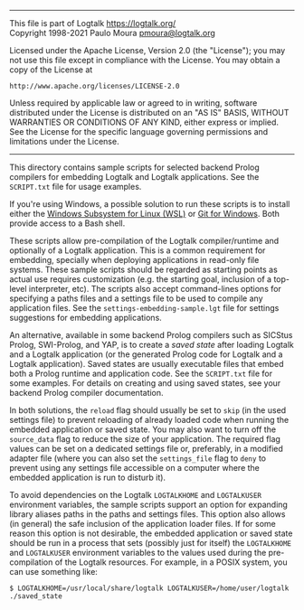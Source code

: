 ________________________________________________________________________

This file is part of Logtalk <https://logtalk.org/>  
Copyright 1998-2021 Paulo Moura <pmoura@logtalk.org>

Licensed under the Apache License, Version 2.0 (the "License");
you may not use this file except in compliance with the License.
You may obtain a copy of the License at

    http://www.apache.org/licenses/LICENSE-2.0

Unless required by applicable law or agreed to in writing, software
distributed under the License is distributed on an "AS IS" BASIS,
WITHOUT WARRANTIES OR CONDITIONS OF ANY KIND, either express or implied.
See the License for the specific language governing permissions and
limitations under the License.
________________________________________________________________________


This directory contains sample scripts for selected backend Prolog
compilers for embedding Logtalk and Logtalk applications. See the
`SCRIPT.txt` file for usage examples.

If you're using Windows, a possible solution to run these scripts is
to install either the
[Windows Subsystem for Linux (WSL)](https://docs.microsoft.com/en-us/windows/wsl/)
or [Git for Windows](https://gitforwindows.org). Both provide access
to a Bash shell.

These scripts allow pre-compilation of the Logtalk compiler/runtime
and optionally of a Logtalk application. This is a common requirement
for embedding, specially when deploying applications in read-only file
systems. These sample scripts should be regarded as starting points as
actual use requires customization (e.g. the starting goal, inclusion of
a top-level interpreter, etc). The scripts also accept command-lines
options for specifying a paths files and a settings file to be used to
compile any application files. See the `settings-embedding-sample.lgt`
file for settings suggestions for embedding applications.

An alternative, available in some backend Prolog compilers such as
SICStus Prolog, SWI-Prolog, and YAP, is to create a *saved state*
after loading Logtalk and a Logtalk application (or the generated
Prolog code for Logtalk and a Logtalk application). Saved states
are usually executable files that embed both a Prolog runtime and
application code. See the `SCRIPT.txt` file for some examples.
For details on creating and using saved states, see your backend
Prolog compiler documentation.

In both solutions, the `reload` flag should usually be set to `skip`
(in the used settings file) to prevent reloading of already loaded
code when running the embedded application or saved state. You may
also want to turn off the `source_data` flag to reduce the size of
your application. The required flag values can be set on a dedicated
settings file or, preferably, in a modified adapter file (where you
can also set the `settings_file` flag to `deny` to prevent using any
settings file accessible on a computer where the embedded application
is run to disturb it). 

To avoid dependencies on the Logtalk `LOGTALKHOME` and `LOGTALKUSER`
environment variables, the sample scripts support an option for
expanding library aliases paths in the paths and settings files. This
option also allows (in general) the safe inclusion of the application
loader files. If for some reason this option is not desirable, the
embedded application or saved state should be run in a process that
sets (possibly just for itself) the `LOGTALKHOME` and `LOGTALKUSER`
environment variables to the values used during the pre-compilation
of the Logtalk resources. For example, in a POSIX system, you can
use something like:

	$ LOGTALKHOME=/usr/local/share/logtalk LOGTALKUSER=/home/user/logtalk ./saved_state
